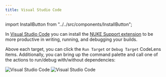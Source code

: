```yaml
---
title: Visual Studio Code
---
```


import InstallButton from "../../src/components/InstallButton";

<InstallButton url="vscode:extension/nuke.support" />

In [Visual Studio Code](https://code.visualstudio.com/) you can install the [NUKE Support extension](https://marketplace.visualstudio.com/items?itemName=nuke.support) to be more productive in writing, running, and debugging your builds.

Above each target, you can click the `Run Target` or `Debug Target` CodeLens items. Additionally, you can bring up the command palette and call one of the actions to run/debug with/without dependencies:

![Visual Studio Code](/img/docs/vscode-win-light.png#gh-light-mode-only)
![Visual Studio Code](/img/docs/vscode-win-dark.png#gh-dark-mode-only)
